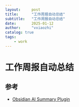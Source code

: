 ```yaml
---
layout:     post
title:      "工作周报自动总结"
subtitle:   "工作周报自动总结"
date:       2025-01-12
author:     "vxiaozhi"
catalog: true
tags:
    - work
---
```


# 工作周报自动总结

## 参考

- [Obsidian AI Summary Plugin](https://github.com/irbull/obsidian-ai-summary)
